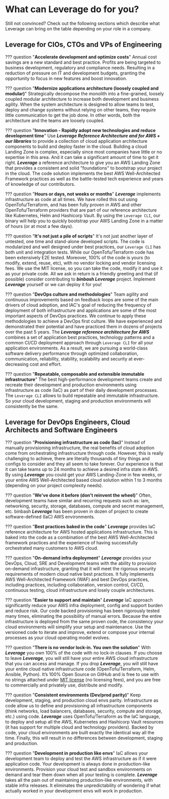 # What can Leverage do for you?
Still not convinced? Check out the following sections which describe what Leverage can bring on the table depending on your role in a company.

## Leverage for CIOs, CTOs and VPs of Engineering

??? question "**Accelerate development and optimize costs**"
    Annual cost savings are a new standard and best practice. Profits are being targeted to business development,
    regulatory and compliance needs. Resulting in a reduction of pressure on IT and development budgets, granting
    the opportunity to focus in new features and boost innovation.

??? question "**Modernize applications architecture (loosely coupled and modular)**"
    Strategically decompose the monolith into a fine-grained, loosely coupled modular architecture to increase both 
    development and business agility. When the system architecture is designed to allow teams to test, deploy and
    change systems without relying on other teams, they require little communication to get the job done. 
    In other words, both the architecture and the teams are loosely coupled.

??? question "**Innovation - Rapidly adopt new technologies and reduce development time**"
    Use ***Leverage Reference Architecture and for AWS + our libraries*** to provide a collection of cloud application
    architecture components to build and deploy faster in the cloud. Building a cloud Landing Zone is complex, 
    especially since most companies have little or no expertise in this area. And it can take a significant amount 
    of time to get it right. ***Leverage*** a reference architecture to give you an AWS Landing Zone that provides a 
    consistent and solid "foundations" to bootstrap your project in the cloud. The code solution implements the best 
    AWS Well-Architected Framework practices as well as the battle-tested tech experience and years of knowledge of
    our contributors.

??? question "**Hours or days, not weeks or months**"
    ***Leverage*** implements infrastructure as code at all times. We have rolled this out using OpenTofu/Terraform,
    and has been fully proven in AWS and other OpenTofu/Terraform providers that are part of our reference
    architecture like Kubernetes, Helm and Hashicorp Vault. By using the `Leverage CLI`, our binary will help you
    to quickly bootstrap your AWS Landing Zone in a matter of hours (or at most a few days).

??? question "**It's not just a pile of scripts**"
    It's not just another layer of untested, one time and stand-alone developed scripts. The code is modularized
    and well designed under best practices, our `Leverage CLI` has both unit and integration tests. While our
    OpenTofu/Terraform code has been extensively E2E tested. Moreover, 100% of the code is yours (to modify, extend,
    reuse, etc), with no vendor locking and vendor licensing fees. We use the MIT license, so you can take the
    code, modify it and use it as your private code. All we ask in return is a friendly greeting and that
    (if possible) consider contributing to ***binbash Leverage*** project. Implement ***Leverage*** yourself or we 
    can deploy it for you!

??? question "**DevOps culture and methodologies**"
    Team agility and continuous improvements based on feedback loops are some of the main drivers of cloud adoption,
    and IAC's goal of reducing the frequency of deployment of both infrastructure and applications are some of the
    most important aspects of DevOps practices. We continue to apply these methodologies to achieve a DevOps first
    culture. We have experienced and demonstrated their potential and have practiced them in dozens of projects over
    the past 5 years. The ***Leverage reference architecture for AWS*** combines a set of application best practices,
    technology patterns and a common CI/CD deployment approach through `Leverage CLI` for all your application
    environments. As a result, we are pursuing a world-class software delivery performance through optimized
    collaboration, communication, reliability, stability, scalability and security at ever-decreasing cost and effort.

??? question "**Repeatable, composable and extensible immutable infrastructure**"
    The best high-performance development teams create and recreate their development and production environments
    using infrastructure as code (IaC) as part of their daily development processes.
    The `Leverage CLI` allows to build repeatable and immutable infrastructure. So your cloud development, staging and
    production environments will consistently be the same.

## Leverage for DevOps Engineers, Cloud Architects and Software Engineers

??? question "**Provisioning infrastructure as code (Iac)**"
    Instead of manually provisioning infrastructure, the real benefits of cloud adoption come from orchestrating
    infrastructure through code. However, this is really challenging to achieve, there are literally thousands of
    tiny things and configs to consider and they all seem to take forever. Our experience is that it can take teams
    up to 24 months to achieve a desired infra state in AWS.
    By using ***Leverage*** you could get your AWS Landing-Zone in few weeks, or your entire
    AWS Well-Architected based cloud solution within 1 to 3 months (depending on your project complexity needs).

??? question "**We've done it before (don't reinvent the wheel)**"
    Often, development teams have similar and recurring requests such as: iam, networking, security, storage, 
    databases, compute and secret management, etc. binbash ***Leverage*** has been proven in dozen of project to create
    software-defined (IaC) AWS environments.

??? question "**Best practices baked in the code**"
    ***Leverage*** provides IaC reference architecture for AWS hosted applications infrastructure. This is baked into the
    code as a combination of the best AWS Well-Architected framework practices and the experience of having
    successfully orchestrated many customers to AWS cloud.

??? question "**On-demand infra deployment**"
    ***Leverage*** provides your DevOps, Cloud, SRE and Development teams with the ability to provision on-demand
    infrastructure, granting that it will meet the rigorous security requirements of modern cloud native best practices. 
    It fully implements AWS Well-Architected Framework (WAF) and best DevOps practices, including practices, including
    collaboration, version control, CI/CD, continuous testing, cloud infrastructure and losely couple architectures.

??? question "**Easier to support and maintain**"
    ***Leverage*** IaC approach significantly reduce your AWS infra deployment, config and support burden and reduce risk. 
    Our code backed provisioning has been rigorously tested many times, eliminating the possibility of manual errors. 
    Because the entire infrastructure is deployed from the same proven code, the consistency your cloud environments
    will simplify your setup and maintenance. Use the versioned code to iterate and improve, extend or compose your
    internal processes as your cloud operating model evolves.

??? question "**There is no vendor lock-in. You own the solution**"
    With ***Leverage*** you own 100% of the code with no lock-in clauses. If you choose to leave ***Leverage***, you will still 
    have your entire AWS cloud infrastructure that you can access and manage. If you drop ***Leverage***, you will still
    have your entire cloud native infrastructure code (OpenTofu/Terraform, Helm, Ansible, Python). It’s 100% Open Source
    on GitHub and is free to use with no strings attached under [MIT license](https://choosealicense.com/licenses/) 
    (no licensing fees), and you are free to commercially and privately use, distribute and modify.

??? question "**Consistent environments (Dev/prod parity)**"
    Keep development, staging, and production cloud envs parity.
    Infrastructure as code allow us to define and provisioning all infrastructure components (think networks, load 
    balancers, databases, security, compute and storage, etc.) using code. ***Leverage*** uses OpenTofu/Terraform as the IaC
    language, to deploy and setup all the AWS, Kubernetes and Hashicorp Vault resources (it has support for multiple cloud and
    technology providers). Backed by code, your cloud environments are built exactly the identical way all the time. 
    Finally, this will result in no differences between development, staging and production.

??? question "**Development in production like envs**"
    IaC allows your development team to deploy and test the AWS infrastructure as if it were application code. 
    Your development is always done in production-like environments. Provision your cloud test and sandbox 
    environments on demand and tear them down when all your testing is complete. ***Leverage*** takes all the pain
    out of maintaining production-like environments, with stable infra releases. It eliminates the unpredictability
    of wondering if what actually worked in your development envs will work in production.
